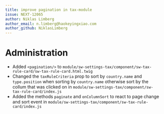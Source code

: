 ```yaml
---
title: improve pagination in tax-module
issue: NEXT-12065 
author: Niklas Limberg
author_email: n.limberg@haokeyingxiao.com 
author_github: NiklasLimberg
---
```

# Administration
* Added `<pagination/>` to `module/sw-settings-tax/component/sw-tax-rule-card/sw-tax-rule-card.html.twig`
* Changed the `taxRuleCriteria` prop to sort by `country.name` and `type.position` when sorting by `country.name` otherwise sort by the collum that was clicked on in `module/sw-settings-tax/component/sw-tax-rule-card/index.js`
* Added the methods `paginate` and `onColumnSort` to react to page change and sort event in `module/sw-settings-tax/component/sw-tax-rule-card/index.js`
